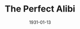 ---
title: The Perfect Alibi
date: 1931-01-13
closing_date:
layout: productions
playbill:
Theatre: Theatre Jacksonville
cast:
- Burton Barrs: Edward Pontifex Carter
- Carl Cesery: Jimmy Ludgrove
- Charleston Kennedy: Thomas Adams
- Eugene LeaMond: Edward Laverick
- Olive Rosenquist: Susan Cunningham
- Sara Clark: Jane West
- Isaac Peiser: Richard Mallet
- John H. Spence: Arthur Ludgrove
- Major Fothergill: Fred G. Pumpelly
- '''Sergeant'' Joseph Mallet': Vernon L. Borum
- Mrs. Fulverton-Fane: Zide F. Broward
crew:
- Director: Frank F. Kells
- Props:
  - Fay Beckett
  - Marguerite Chiasson
external_links:
---